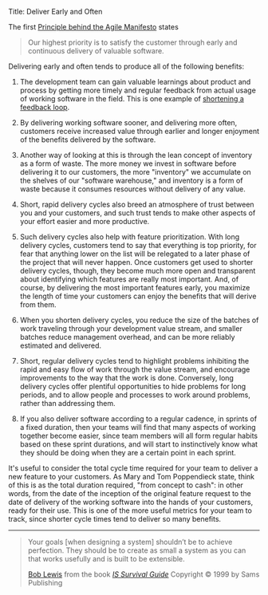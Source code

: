 Title: Deliver Early and Often

The first [Principle behind the Agile Manifesto][beck-et-al-2001-p] states

> Our highest priority is to satisfy the customer through early and continuous delivery of valuable software.

Delivering early and often tends to produce all of the following benefits:

1. The development team can gain valuable learnings about product and process by getting more timely and regular feedback from actual usage of working software in the field. This is one example of [shortening a feedback loop][loops].

2. By delivering working software sooner, and delivering more often, customers receive increased value through earlier and longer enjoyment of the benefits delivered by the software.

3. Another way of looking at this is through the lean concept of inventory as a form of waste. The more money we invest in software before delivering it to our customers, the more "inventory" we accumulate on the shelves of our "software warehouse," and inventory is a form of waste because it consumes resources without delivery of any value.

4. Short, rapid delivery cycles also breed an atmosphere of trust between you and your customers, and such trust tends to make other aspects of your effort easier and more productive.

5. Such delivery cycles also help with feature prioritization. With long delivery cycles, customers tend to say that everything is top priority, for fear that anything lower on the list will be relegated to a later phase of the project that will never happen. Once customers get used to shorter delivery cycles, though, they become much more open and transparent about identifying which features are really most important. And, of course, by delivering the most important features early, you maximize the length of time your customers can enjoy the benefits that will derive from them.

6. When you shorten delivery cycles, you reduce the size of the batches of work traveling through your development value stream, and smaller batches reduce management overhead, and can be more reliably estimated and delivered.

7. Short, regular delivery cycles tend to highlight problems inhibiting the rapid and easy flow of work through the value stream, and encourage improvements to the way that the work is done. Conversely, long delivery cycles offer plentiful opportunities to hide problems for long periods, and to allow people and processes to work around problems, rather than addressing them.

8. If you also deliver software according to a regular cadence, in sprints of a fixed duration, then your teams will find that many aspects of working together become easier, since team members will all form regular habits based on these sprint durations, and will start to instinctively know what they should be doing when they are a certain point in each sprint.

It's useful to consider the total cycle time required for your team to deliver a new feature to your customers. As Mary and Tom Poppendieck state, think of this is as the total duration required, "from concept to cash": in other words, from the date of the inception of the original feature request to the date of delivery of the working software into the hands of your customers, ready for their use. This is one of the more useful metrics for your team to track, since shorter cycle times tend to deliver so many benefits.

[loops]: shorten-feedback-loops.html
[beck-et-al-2001-p]: bibliography.html#beck-et-al-2001-p

----

<blockquote>
<p>
Your goals [when designing a system] shouldn&#8217;t be to achieve perfection. They should be to create as small a system as you can that works usefully and is built to be extensible.</p>

<footer>
<a href="http://en.wikipedia.org/wiki/Bob_Lewis">Bob Lewis</a> from the book <cite><a href="bibliography.html#lewis-1999">IS Survival Guide</a></cite> Copyright &copy; 1999 by Sams Publishing
</footer>
</blockquote>


